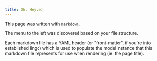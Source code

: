 ```yaml
---
title: Oh, Hey.md
---
```


This page was written with `markdown`.

The menu to the left was discovered based on your file structure.

Each markdown file has a YAML header (or "front-matter", if you're into established lingo) which is used to populate the model instance that this markdown file represents for use when rendering (ie: the page title).